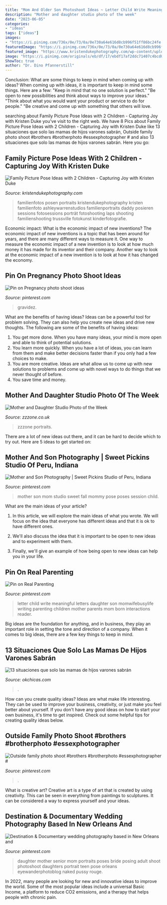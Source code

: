 ```yaml
---
title: "Mom And Older Son Photoshoot Ideas ~ Letter Child Write Meaningful Letters Daughter Son Momwifebusylife Writing Parenting Children Mother Parents Mom Born Interactions Reader"
description: "Mother and daughter studio photo of the week"
date: "2023-06-05"
categories:
- "ideas"
tags: ["ideas"]
images:
- "https://i.pinimg.com/736x/0e/73/0a/0e730a64e616d8cb996f51ff86bc24fe.jpg"
featuredImage: "https://i.pinimg.com/736x/0e/73/0a/0e730a64e616d8cb996f51ff86bc24fe.jpg"
featured_image: "https://www.kristendukephotography.com/wp-content/uploads/2015/09/with-mom-and-dad-e1442429098718.jpg"
image: "https://i.pinimg.com/originals/eb/df/17/ebdf17af2ddc71407c4bcd03941ee6e0.jpg"
ShowToc: true
author: "Dr. Dino Pfannerstill"
---
```



Conclusion: What are some things to keep in mind when coming up with ideas?
When coming up with ideas, it is important to keep in mind some things. Here are a few:
"Keep in mind that no one solution is perfect."
"Be open to new possibilities and think about ways to improve your ideas."
"Think about what you would want your product or service to do for people."
"Be creative and come up with something that others will love.

	

		
searching about Family Picture Pose Ideas with 2 Children - Capturing Joy with Kristen Duke you've visit to the right web. We have 8 Pics about Family Picture Pose Ideas with 2 Children - Capturing Joy with Kristen Duke like 13 situaciones que solo las mamas de hijos varones sabrán, Outside family photo shoot #brothers #brotherphoto #essexphotographer # and also 13 situaciones que solo las mamas de hijos varones sabrán. Here you go:
		
    
## Family Picture Pose Ideas With 2 Children - Capturing Joy With Kristen Duke

<img loading=lazy src="https://www.kristendukephotography.com/wp-content/uploads/2015/09/with-mom-and-dad-e1442429098718.jpg" onerror="this.onerror=null;this.src='https://tse1.mm.bing.net/th?id=OIP.dRjJRjEgewq8YWWlGXoLCwHaLH&amp;pid=15.1';" alt="Family Picture Pose Ideas with 2 Children - Capturing Joy with Kristen Duke">

_Source: kristendukephotography.com_

>familienfotos posen portraits kristendukephotography kristen familienfoto ashleywarrenstudios familienportraits daddy posieren sessions fotosessions porträt fotoshooting laps shooting familienshooting trussville fotokunst kinderfotografie. 

	

Economic impact: What is the economic impact of new inventions?
The economic impact of new inventions is a topic that has been around for years, and there are many different ways to measure it. One way to measure the economic impact of a new invention is to look at how much money it has made for its inventor and their company. Another way to look at the economic impact of a new invention is to look at how it has changed the economy.

    
## Pin On Pregnancy Photo Shoot Ideas

<img loading=lazy src="https://i.pinimg.com/originals/eb/df/17/ebdf17af2ddc71407c4bcd03941ee6e0.jpg" onerror="this.onerror=null;this.src='https://tse1.mm.bing.net/th?id=OIP.e2REExqzr164W-n1ZD9fIgHaLH&amp;pid=15.1';" alt="Pin on Pregnancy photo shoot ideas">

_Source: pinterest.com_

>gravidez. 

	

What are the benefits of having ideas?
Ideas can be a powerful tool for problem solving. They can also help you create new ideas and drive new thoughts. The following are some of the benefits of having ideas: 
1. You get more done. When you have many ideas, your mind is more open and able to think of potential solutions. 
2. You learn more quickly. When you have a lot of ideas, you can learn from them and make better decisions faster than if you only had a few choices to make. 
3. You are more creative. Ideas are what allow us to come up with new solutions to problems and come up with novel ways to do things that we never thought of before. 
4. You save time and money.

    
## Mother And Daughter Studio Photo Of The Week

<img loading=lazy src="https://www.zzzone.co.uk/wp-content/uploads/2010/09/6604-025.jpg" onerror="this.onerror=null;this.src='https://tse3.mm.bing.net/th?id=OIP.lH-q0iH-ARAfPtYaeNfGeQHaGA&amp;pid=15.1';" alt="Mother and Daughter Studio Photo of the Week">

_Source: zzzone.co.uk_

>zzzone portraits. 

	

There are a lot of new ideas out there, and it can be hard to decide which to try out. Here are 5 ideas to get started on: 

    
## Mother And Son Photography | Sweet Pickins Studio Of Peru, Indiana

<img loading=lazy src="https://i.pinimg.com/originals/ac/0b/2f/ac0b2fdf21a03967ceaae26cc53987b7.jpg" onerror="this.onerror=null;this.src='https://tse4.mm.bing.net/th?id=OIP.N8Satvpw0JKxZ-WFp6yN4QHaLH&amp;pid=15.1';" alt="Mother and Son Photography | Sweet Pickins Studio of Peru, Indiana">

_Source: pinterest.com_

>mother son mom studio sweet fall mommy pose poses session child. 

	

What are the main ideas of your article?
1. In this article, we will explore the main ideas of what you wrote. We will focus on the idea that everyone has different ideas and that it is ok to have different ones.
2. We'll also discuss the idea that it is important to be open to new ideas and to experiment with them.

3. Finally, we'll give an example of how being open to new ideas can help you in your life.

    
## Pin On Real Parenting

<img loading=lazy src="https://i.pinimg.com/736x/dc/1a/3d/dc1a3d7087c27b5400360fcc7c792d56--letter-to-my-child-a-letter.jpg" onerror="this.onerror=null;this.src='https://tse2.mm.bing.net/th?id=OIP.hX8g0k_Mh4sSVHV4XvHtdwAAAA&amp;pid=15.1';" alt="Pin on Real Parenting">

_Source: pinterest.com_

>letter child write meaningful letters daughter son momwifebusylife writing parenting children mother parents mom born interactions reader. 

	

Big ideas are the foundation for anything, and in business, they play an important role in setting the tone and direction of a company. When it comes to big ideas, there are a few key things to keep in mind. 

    
## 13 Situaciones Que Solo Las Mamas De Hijos Varones Sabrán

<img loading=lazy src="http://www.okchicas.com/wp-content/uploads/2016/06/Situaciones-que-sólo-entenderán-las-mamás-de-un-varón-8.jpg" onerror="this.onerror=null;this.src='https://tse3.mm.bing.net/th?id=OIP.MCLYk_fIsxg7WIMHhWQLIwHaLH&amp;pid=15.1';" alt="13 situaciones que solo las mamas de hijos varones sabrán">

_Source: okchicas.com_

>. 

	

How can you create quality ideas?
Ideas are what make life interesting. They can be used to improve your business, creativity, or just make you feel better about yourself. If you don't have any good ideas on how to start your own business, it's time to get inspired. Check out some helpful tips for creating quality ideas below.

    
## Outside Family Photo Shoot #brothers #brotherphoto #essexphotographer #

<img loading=lazy src="https://i.pinimg.com/736x/0e/73/0a/0e730a64e616d8cb996f51ff86bc24fe.jpg" onerror="this.onerror=null;this.src='https://tse2.mm.bing.net/th?id=OIP.sQkrlgTasszcK11m1PbKPgHaLH&amp;pid=15.1';" alt="Outside family photo shoot #brothers #brotherphoto #essexphotographer #">

_Source: pinterest.com_

>. 

	

What is creative art?
Creative art is a type of art that is created by using creativity. This can be seen in everything from paintings to sculptures. It can be considered a way to express yourself and your ideas.

    
## Destination &amp; Documentary Wedding Photography Based In New Orleans And

<img loading=lazy src="https://i.pinimg.com/736x/bf/02/28/bf0228c19b177bd418f1c73875e1d3fe--high-school-seniors-senior-girls.jpg" onerror="this.onerror=null;this.src='https://tse2.mm.bing.net/th?id=OIP.BYBrhc5adjI4Up0Gg93XewHaLI&amp;pid=15.1';" alt="Destination &amp; Documentary wedding photography based in New Orleans and">

_Source: pinterest.com_

>daughter mother senior mom portraits poses bride posing adult shoot photoshoot daughters portrait teen pose orleans eyewanderphotoblog naked pussy rouge. 

	

In 2022, many people are looking for new and innovative ideas to improve the world. Some of the most popular ideas include a universal Basic Income, a platform to reduce CO2 emissions, and a therapy that helps people with chronic pain.

